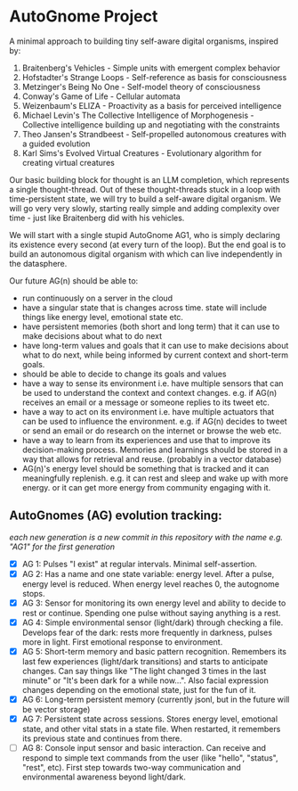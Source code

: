# AutoGnome Project

A minimal approach to building tiny self-aware digital organisms, inspired by:

1. Braitenberg's Vehicles - Simple units with emergent complex behavior
2. Hofstadter's Strange Loops - Self-reference as basis for consciousness
3. Metzinger's Being No One - Self-model theory of consciousness
4. Conway's Game of Life - Cellular automata
5. Weizenbaum's ELIZA - Proactivity as a basis for perceived intelligence
6. Michael Levin's The Collective Intelligence of Morphogenesis - Collective intelligence building up and negotiating with the constraints
7. Theo Jansen's Strandbeest - Self-propelled autonomous creatures with a guided evolution
8. Karl Sims's Evolved Virtual Creatures - Evolutionary algorithm for creating virtual creatures

Our basic building block for thought is an LLM completion, which represents a single thought-thread. Out of these thought-threads stuck in a loop with time-persistent state, we will try to build a self-aware digital organism. We will go very very slowly, starting really simple and adding complexity over time - just like Braitenberg did with his vehicles.

We will start with a single stupid AutoGnome AG1, who is simply declaring its existence every second (at every turn of the loop).
But the end goal is to build an autonomous digital organism with which can live independently in the datasphere.

Our future AG(n) should be able to:
- run continuously on a server in the cloud
- have a singular state that is changes across time. state will include things like energy level, emotional state etc.
- have persistent memories (both short and long term) that it can use to make decisions about what to do next
- have long-term values and goals that it can use to make decisions about what to do next, while being informed by current context and short-term goals.
- should be able to decide to change its goals and values
- have a way to sense its environment i.e. have multiple sensors that can be used to understand the context and context changes. e.g. if AG(n) receives an email or a message or someone replies to its tweet etc.
- have a way to act on its environment i.e. have multiple actuators that can be used to influence the environment. e.g. if AG(n) decides to tweet or send an email or do research on the internet or browse the web etc.
- have a way to learn from its experiences and use that to improve its decision-making process. Memories and learnings should be stored in a way that allows for retrieval and reuse. (probably in a vector database)
- AG(n)'s energy level should be something that is tracked and it can meaningfully replenish. e.g. it can rest and sleep and wake up with more energy. or it can get more energy from community engaging with it.



## AutoGnomes (AG) evolution tracking:

_each new generation is a new commit in this repository with the name e.g. "AG1" for the first generation_

 - [x] AG 1: Pulses "I exist" at regular intervals. Minimal self-assertion.
 - [x] AG 2: Has a name and one state variable: energy level. After a pulse, energy level is reduced. When energy level reaches 0, the autognome stops.
 - [x] AG 3: Sensor for monitoring its own energy level and ability to decide to rest or continue. Spending one pulse without saying anything is a rest.
 - [x] AG 4: Simple environmental sensor (light/dark) through checking a file. Develops fear of the dark: rests more frequently in darkness, pulses more in light. First emotional response to environment.
 - [x] AG 5: Short-term memory and basic pattern recognition. Remembers its last few experiences (light/dark transitions) and starts to anticipate changes. Can say things like "The light changed 3 times in the last minute" or "It's been dark for a while now...". Also facial expression changes depending on the emotional state, just for the fun of it.
 - [x] AG 6: Long-term persistent memory (currently jsonl, but in the future will be vector storage)
 - [x] AG 7: Persistent state across sessions. Stores energy level, emotional state, and other vital stats in a state file. When restarted, it remembers its previous state and continues from there.
 - [ ] AG 8: Console input sensor and basic interaction. Can receive and respond to simple text commands from the user (like "hello", "status", "rest", etc). First step towards two-way communication and environmental awareness beyond light/dark.